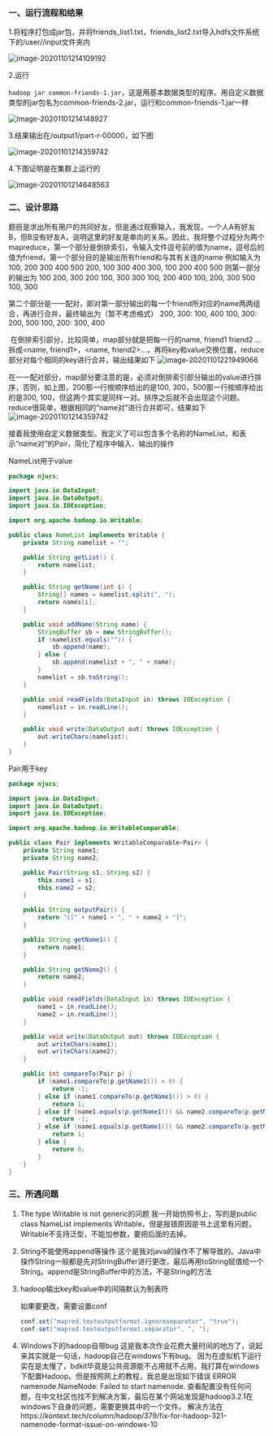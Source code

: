### 一、运行流程和结果

1.将程序打包成jar包，并将friends_list1.txt，friends_list2.txt导入hdfs文件系统下的/user/<username>/input文件夹内

![image-20201101214109192](C:\Users\luzhongtian\AppData\Roaming\Typora\typora-user-images\image-20201101214109192.png)

 

2.运行

` hadoop jar common-friends-1.jar `，这是用基本数据类型的程序。用自定义数据类型的jar包名为common-friends-2.jar，运行和common-friends-1.jar一样

![image-20201101214148927](C:\Users\luzhongtian\AppData\Roaming\Typora\typora-user-images\image-20201101214148927.png)



 

3.结果输出在/output1/part-r-00000，如下图

![image-20201101214359742](C:\Users\luzhongtian\AppData\Roaming\Typora\typora-user-images\image-20201101214359742.png) 

 

 

4.下图证明是在集群上运行的

![image-20201101214648563](C:\Users\luzhongtian\AppData\Roaming\Typora\typora-user-images\image-20201101214648563.png) 

### 二、设计思路

​		题目是求出所有用户的共同好友，但是通过观察输入，我发现，一个人A有好友B，但B没有好友A，说明这里的好友是单向的关系。因此，我将整个过程分为两个mapreduce，第一个部分是倒排索引，令输入文件逗号前的值为name，逗号后的值为friend，第一个部分目的是输出所有friend和与其有关连的name
例如输入为
100, 200 300 400 500
200, 100 300 400
300, 100 200 400 500
则第一部分的输出为
100	200, 300
200	100, 300
300	100, 200
400	100, 200, 300
500	100, 300

第二个部分是一一配对，即对第一部分输出的每一个friend所对应的name两两组合，再进行合并，最终输出为（暂不考虑格式）
200, 300:	100, 400
100, 300:	200, 500
100, 200:	300, 400

​		在倒排索引部分，比较简单，map部分就是把每一行的name,	friend1 friend2 ... 拆成<name, friend1>，<name, friend2>...，再将key和value交换位置，reduce部分对每个相同的key进行合并，输出结果如下
![image-20201101221949066](C:\Users\luzhongtian\AppData\Roaming\Typora\typora-user-images\image-20201101221949066.png)



​		在一一配对部分，map部分要注意的是，必须对倒排索引部分输出的value进行排序，否则，如上图，200那一行按顺序给出的是100, 300，500那一行按顺序给出的是300, 100，但这两个其实是同样一对。排序之后就不会出现这个问题。reduce很简单，根据相同的“name对”进行合并即可，结果如下![image-20201101214359742](file://C:/Users/luzhongtian/AppData/Roaming/Typora/typora-user-images/image-20201101214359742.png?lastModify=1604240935)



​		接着我使用自定义数据类型。我定义了可以包含多个名称的NameList，和表示“name对”的Pair，简化了程序中输入、输出的操作

NameList用于value

```java
package njucs;

import java.io.DataInput;
import java.io.DataOutput;
import java.io.IOException;

import org.apache.hadoop.io.Writable;

public class NameList implements Writable {
    private String namelist = "";

    public String getList() {
        return namelist;
    }

    public String getName(int i) {
        String[] names = namelist.split(", ");
        return names[i];
    }

    public void addName(String name) {
        StringBuffer sb = new StringBuffer();
        if (namelist.equals("")) {
            sb.append(name);
        } else {
            sb.append(namelist + ", " + name);
        }
        namelist = sb.toString();
    }

    public void readFields(DataInput in) throws IOException {
        namelist = in.readLine();
    }

    public void write(DataOutput out) throws IOException {
        out.writeChars(namelist);
    }
}
```

Pair用于key

```java
package njucs;

import java.io.DataInput;
import java.io.DataOutput;
import java.io.IOException;

import org.apache.hadoop.io.WritableComparable;

public class Pair implements WritableComparable<Pair> {
    private String name1;
    private String name2;

    public Pair(String s1, String s2) {
        this.name1 = s1;
        this.name2 = s2;
    }

    public String outputPair() {
        return "([" + name1 + ", " + name2 + "]";
    }

    public String getName1() {
        return name1;
    }

    public String getName2() {
        return name2;
    }

    public void readFields(DataInput in) throws IOException {
        name1 = in.readLine();
        name2 = in.readLine();
    }

    public void write(DataOutput out) throws IOException {
        out.writeChars(name1);
        out.writeChars(name2);
    }

    public int compareTo(Pair p) {
        if (name1.compareTo(p.getName1()) < 0) {
            return -1;
        } else if (name1.compareTo(p.getName1()) > 0) {
            return 1;
        } else if (name1.equals(p.getName1()) && name2.compareTo(p.getName2()) < 0) {
            return -1;
        } else if (name1.equals(p.getName1()) && name2.compareTo(p.getName2()) > 0) {
            return 1;
        } else {
            return 0;
        }
    }
}
```



### 三、所遇问题

1. The type Writable is not generic的问题
   		我一开始仿照书上，写的是public class NameList implements Writable<NameList>，但是报错原因是书上这里有问题，Writable不支持泛型，不能加参数，要把后面的<NameList>去掉。

2. String不能使用append等操作
      这个是我对java的操作不了解导致的。Java中操作String一般都是先对StringBuffer进行更改，最后再用toString赋值给一个String。append是StringBuffer中的方法，不是String的方法

3. hadoop输出key和value中的间隔默认为制表符

   如果要更改，需要设置conf

   ```java
   conf.set("mapred.textoutputformat.ignoreseparator", "true");
   conf.set("mapred.textoutputformat.separator", ", ");
   ```

4. Windows下的hadoop自带bug
   这是我本次作业花费大量时间的地方了，说起来其实就是一句话，hadoop自己在windows下有bug。
   因为在虚拟机下运行实在是太慢了，bdkit毕竟是公共资源能不占用就不占用，我打算在windows下配置Hadoop。但是按照网上的教程，我总是出现如下错误
   ERROR namenode.NameNode: Failed to start namenode.
   查看配置没有任何问题，在中文社区也找不到解决方案，最后在某个网站发现是hadoop3.2.1在windows下自身的问题，需要更换其中的一个文件。
   解决方法在https://kontext.tech/column/hadoop/379/fix-for-hadoop-321-namenode-format-issue-on-windows-10
